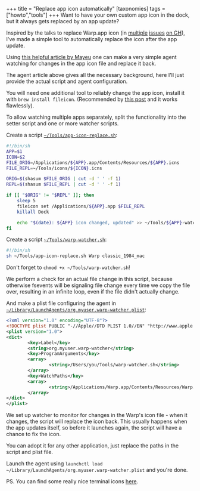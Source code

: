 +++
title = "Replace app icon automatically"
[taxonomies]
tags = ["howto","tools"]
+++
Want to have your own custom app icon in the dock, but it always gets replaced by an app update?

Inspired by the talks to replace Warp.app icon (in [multiple](https://github.com/warpdotdev/Warp/issues/2703) [issues](https://github.com/warpdotdev/Warp/issues/5418) [on GH](https://github.com/warpdotdev/Warp/issues/5408)), I've made a simple tool to automatically replace the icon after the app update.

<!-- more -->

Using [this helpful article by Mayeu](https://mayeu.me/post/how-to-trigger-any-action-when-a-file-or-folder-changes-on-macos-on-the-cheap/) one can make a very simple agent watching for changes in the app icon file and replace it back.

The agent article above gives all the necessary background, here I'll just provide the actual script and agent configuration.

You will need one additional tool to reliably change the app icon, install it with `brew install fileicon`.
(Recommended by [this post](https://manik.cc/2020/05/21/macicons.html) and it works flawlessly).

To allow watching multiple apps separately, split the functionality into the setter script and one or more watcher scripts.

Create a script [`~/Tools/app-icon-replace.sh`](https://github.com/berkus/my-system-config/blob/main/Tools/app-icon-replace.sh):

```sh
#!/bin/sh
APP=$1
ICON=$2
FILE_ORIG=/Applications/${APP}.app/Contents/Resources/${APP}.icns
FILE_REPL=~/Tools/icons/${ICON}.icns

ORIG=$(shasum $FILE_ORIG | cut -d ' ' -f 1)
REPL=$(shasum $FILE_REPL | cut -d ' ' -f 1)

if [[ "$ORIG" != "$REPL" ]]; then
    sleep 5
    fileicon set /Applications/${APP}.app $FILE_REPL
    killall Dock

    echo "$(date): ${APP} icon changed, updated" >> ~/Tools/${APP}-watcher.log
fi
```

Create a script [`~/Tools/warp-watcher.sh`](https://github.com/berkus/my-system-config/blob/main/Tools/warp-watcher.sh):

```sh
#!/bin/sh
sh ~/Tools/app-icon-replace.sh Warp classic_1984_mac
```

Don't forget to `chmod +x ~/Tools/warp-watcher.sh`!

We perform a check for an actual file change in this script, because otherwise fsevents will be signaling
file change every time we copy the file over, resulting in an infinite loop, even if the file didn't actually change.

And make a plist file configuring the agent in [`~/Library/LaunchAgents/org.myuser.warp-watcher.plist`](https://github.com/berkus/my-system-config/blob/main/Library/LaunchAgents/systems.metta.warp-watcher.plist):

```xml
<?xml version="1.0" encoding="UTF-8"?>
<!DOCTYPE plist PUBLIC "-//Apple//DTD PLIST 1.0//EN" "http://www.apple.com/DTDs/PropertyList-1.0.dtd">
<plist version="1.0">
<dict>
        <key>Label</key>
        <string>org.myuser.warp-watcher</string>
        <key>ProgramArguments</key>
        <array>
                <string>/Users/you/Tools/warp-watcher.sh</string>
        </array>
        <key>WatchPaths</key>
        <array>
                <string>/Applications/Warp.app/Contents/Resources/Warp.icns</string>
        </array>
</dict>
</plist>
```

We set up watcher to monitor for changes in the Warp's icon file - when it changes,
the script will replace the icon back. This usually happens when the app updates
itself, so before it launches again, the script will have a chance to fix the icon.

You can adopt it for any other application, just replace the paths in the script and plist file.

Launch the agent using `launchctl load ~/Library/LaunchAgents/org.myuser.warp-watcher.plist` and you're done.

PS. You can find some really nice terminal icons [here](https://github.com/dhanishgajjar/terminal-icons).
